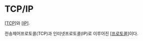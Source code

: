 # TCP/IP

[[TCP]]와 [[IP]].

전송제어프로토콜(TCP)과 인터넷프로토콜(IP)로 이루어진 [[프로토콜]]이다.

[//begin]: # "Autogenerated link references for markdown compatibility"
[TCP]: TCP.md "TCP"
[IP]: IP.md "IP"
[프로토콜]: 프로토콜.md "프로토콜"
[//end]: # "Autogenerated link references"